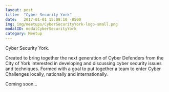 ```yaml
---
layout: post
title:  "Cyber Security York"
date:   2017-01-01 15:08:10 -0500
img: img/meetups/CyberSecurityYork-logo-small.png
modalID: modalCyberSecurityYork
category: Meetup
---
```

Cyber Security York.

Created to bring together the next generation of Cyber Defenders from the City of York interested in developing and discussing cyber security issues and techniques.  Formed with a goal to put together a team to enter Cyber Challenges locally, nationally and internationally.

Coming soon...